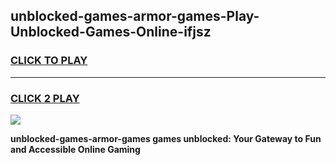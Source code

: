 
## unblocked-games-armor-games-Play-Unblocked-Games-Online-ifjsz
<h3>
<a href="https://premium76.site?title=unblocked-games-armor-games&ref=25A">CLICK TO PLAY</a></h3>
<hr>

<h3>
<a href="https://premium76.site?title=unblocked-games-armor-games&ref=25A">CLICK 2 PLAY</a>
  
</h3>

<a href="https://premium76.site?title=unblocked-games-armor-games&ref=25A"><img src="https://clearcache.store/games.png"></a>


**unblocked-games-armor-games games unblocked: Your Gateway to Fun and Accessible Online Gaming**
